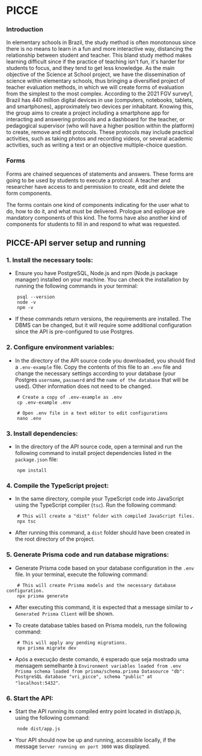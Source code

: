 # PICCE

### Introduction

In elementary schools in Brazil, the study method is often monotonous since there is no means to learn in a fun and more interactive way, distancing the relationship between student and teacher. This bland study method makes learning difficult since if the practice of teaching isn't fun, it's harder for students to focus, and they tend to get less knowledge. As the main objective of the Science at School project, we have the dissemination of science within elementary schools, thus bringing a diversified project of teacher evaluation methods, in which we will create forms of evaluation from the simplest to the most complex. According to the 2021 FGV survey1, Brazil has 440 million digital devices in use (computers, notebooks, tablets, and smartphones), approximately two devices per inhabitant. Knowing this, the group aims to create a project including a smartphone app for interacting and answering protocols and a dashboard for the teacher, or pedagogical supervisor (who will have a higher position within the platform) to create, remove and edit protocols. These protocols may include practical activities, such as taking photos and recording videos, or several academic activities, such as writing a text or an objective multiple-choice question.

### Forms

Forms are chained sequences of statements and answers. These forms are going to be used by students to execute a protocol. A teacher and researcher have access to and permission to create, edit and delete the form components.

The forms contain one kind of components indicating for the user what to do, how to do it, and what must be delivered. Prologue and epilogue are mandatory components of this kind. The forms have also another kind of components for students to fill in and respond to what was requested.

## PICCE-API server setup and running

### 1. Install the necessary tools:

-   Ensure you have PostgreSQL, Node.js and npm (Node.js package manager) installed on your machine. You can check the installation by running the following commands in your terminal:

```
	psql --version
	node -v
	npm -v
```

-   If these commands return versions, the requirements are installed. The DBMS can be changed, but it will require some additional configuration since the API is pre-configured to use Postgres.

### 2. Configure environment variables:

-   In the directory of the API source code you downloaded, you should find a `.env-example` file. Copy the contents of this file to an `.env` file and change the necessary settings according to your database (your Postgres `username`, `password` and the `name of the database` that will be used). Other information does not need to be changed.

```
	# Create a copy of .env-example as .env
	cp .env-example .env

	# Open .env file in a text editor to edit configurations
	nano .env
```

### 3. Install dependencies:

-   In the directory of the API source code, open a terminal and run the following command to install project dependencies listed in the `package.json` file:

```
	npm install
```

### 4. Compile the TypeScript project:

-   In the same directory, compile your TypeScript code into JavaScript using the TypeScript compiler (`tsc`). Run the following command:

```
	# This will create a "dist" folder with compiled JavaScript files.
	npx tsc
```

-   After running this command, a `dist` folder should have been created in the root directory of the project.

### 5. Generate Prisma code and run database migrations:

-   Generate Prisma code based on your database configuration in the `.env` file. In your terminal, execute the following command:

```
	# This will create Prisma models and the necessary database configuration.
	npx prisma generate
```

-   After executing this command, it is expected that a message similar to `✔ Generated Prisma Client` will be shown.

-   To create database tables based on Prisma models, run the following command:

```
	# This will apply any pending migrations.
	npx prisma migrate dev
```

-   Após a execução deste comando, é esperado que seja mostrado uma mensagem semelhante à `Environment variables loaded from .env
Prisma schema loaded from prisma/schema.prisma
Datasource "db": PostgreSQL database "vri_picce", schema "public" at "localhost:5432"`.

### 6. Start the API:

-   Start the API running its compiled entry point located in dist/app.js, using the following command:

```
	node dist/app.js
```

-   Your API should now be up and running, accessible locally, if the message `Server running on port 3000` was displayed.
